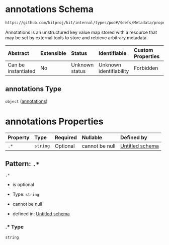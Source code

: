 # annotations Schema

```txt
https://github.com/kitproj/kit/internal/types/pod#/$defs/Metadata/properties/annotations
```

Annotations is an unstructured key value map stored with a resource that may be set by external tools to store and retrieve arbitrary metadata.

| Abstract            | Extensible | Status         | Identifiable            | Custom Properties | Additional Properties | Access Restrictions | Defined In                                                            |
| :------------------ | :--------- | :------------- | :---------------------- | :---------------- | :-------------------- | :------------------ | :-------------------------------------------------------------------- |
| Can be instantiated | No         | Unknown status | Unknown identifiability | Forbidden         | Allowed               | none                | [pod.schema.json\*](../../out/pod.schema.json "open original schema") |

## annotations Type

`object` ([annotations](pod-defs-metadata-properties-annotations.md))

# annotations Properties

| Property | Type     | Required | Nullable       | Defined by                                                                                                                                                                                        |
| :------- | :------- | :------- | :------------- | :------------------------------------------------------------------------------------------------------------------------------------------------------------------------------------------------ |
| `.*`     | `string` | Optional | cannot be null | [Untitled schema](pod-defs-metadata-properties-annotations-patternproperties-.md "https://github.com/kitproj/kit/internal/types/pod#/$defs/Metadata/properties/annotations/patternProperties/.*") |

## Pattern: `.*`



`.*`

*   is optional

*   Type: `string`

*   cannot be null

*   defined in: [Untitled schema](pod-defs-metadata-properties-annotations-patternproperties-.md "https://github.com/kitproj/kit/internal/types/pod#/$defs/Metadata/properties/annotations/patternProperties/.*")

### .\* Type

`string`
